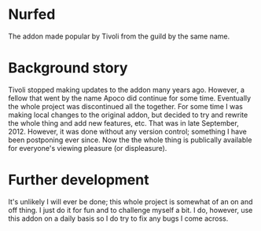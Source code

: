 # Nurfed
The addon made popular by Tivoli from the guild by the same name.

# Background story
Tivoli stopped making updates to the addon many years ago. However, a fellow that went by the name Apoco did continue for some time. Eventually the whole project was discontinued all the together. For some time I was making local changes to the original addon, but decided to try and rewrite the whole thing and add new features, etc. That was in late September, 2012. However, it was done without any version control; something I have been postponing ever since. Now the the whole thing is publically available for everyone's viewing pleasure (or displeasure).

# Further development
It's unlikely I will ever be done; this whole project is somewhat of an on and off thing. I just do it for fun and to challenge myself a bit. I do, however, use this addon on a daily basis so I do try to fix any bugs I come across.
